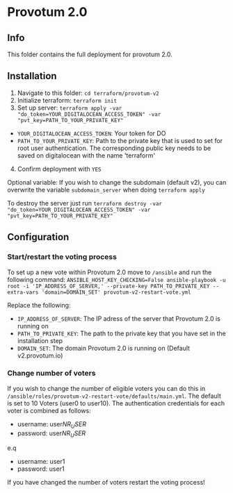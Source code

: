 # Provotum 2.0

## Info

This folder contains the full deployment for provotum 2.0.

## Installation

1. Navigate to this folder: `cd terraform/provotum-v2`
2. Initialize terraform: `terraform init`
3. Set up server: `terraform apply -var "do_token=YOUR_DIGITALOCEAN_ACCESS_TOKEN" -var "pvt_key=PATH_TO_YOUR_PRIVATE_KEY"`
  - `YOUR_DIGITALOCEAN_ACCESS_TOKEN`: Your token for DO
  - `PATH_TO_YOUR_PRIVATE_KEY`: Path to the private key that is used to set for root user authentication. The corresponding public key needs to be saved on digitalocean with the name 'terraform'
4. Confirm deployment with `YES`

Optional variable: If you wish to change the subdomain (default v2), you can overwrite the variable `subdomain_server` when doing `terraform apply`

To destroy the server just run `terraform destroy -var "do_token=YOUR_DIGITALOCEAN_ACCESS_TOKEN" -var "pvt_key=PATH_TO_YOUR_PRIVATE_KEY"`

## Configuration

### Start/restart the voting process

To set up a new vote within Provotum 2.0 move to `/ansible` and run the following command: `ANSIBLE_HOST_KEY_CHECKING=False ansible-playbook -u root -i 'IP_ADDRESS_OF_SERVER,' --private-key PATH_TO_PRIVATE_KEY --extra-vars 'domain=DOMAIN_SET' provotum-v2-restart-vote.yml`

Replace the following:
- `IP_ADDRESS_OF_SERVER`: The IP adress of the server that Provotum 2.0 is running on
- `PATH_TO_PRIVATE_KEY`: The path to the private key that you have set in the installation step
- `DOMAIN_SET`: The domain Provotum 2.0 is running on (Default v2.provotum.io)

### Change number of voters

If you wish to change the number of eligible voters you can do this in `/ansible/roles/provotum-v2-restart-vote/defaults/main.yml`. The default is set to 10 Voters (user0 to user10). The authentication credentials for each voter is combined as follows:

- username: user$NR_USER$
- password: user$NR_USER$

e.q

- username: user1
- password: user1

If you have changed the number of voters restart the voting process!
